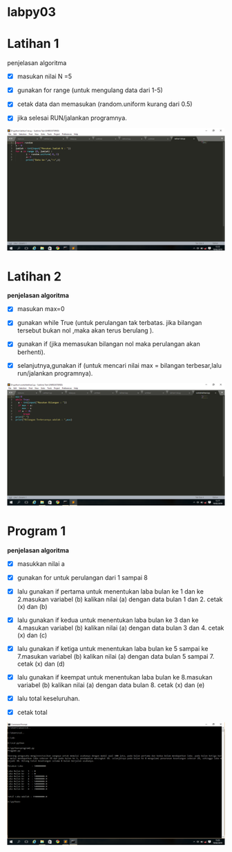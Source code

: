 # labpy03

# **Latihan 1**
penjelasan algoritma

- [x] masukan nilai N =5

- [x] gunakan for range (untuk mengulang data dari 1-5)

- [x] cetak data dan memasukan (random.uniform kurang dari 0.5)

- [x] jika selesai RUN/jalankan programnya.

![hasilnya](https://github.com/NurainiSeptiana/labpy3/blob/master/latihann1.png)
# **Latihan 2**
**penjelasan algoritma**
- [x] masukan max=0

- [x] gunakan while True (untuk perulangan tak terbatas. jika bilangan tersebut bukan nol ,maka akan terus berulang ).

- [x] gunakan if (jika memasukan bilangan nol maka perulangan  akan berhenti).

- [x] selanjutnya,gunakan if (untuk mencari nilai max = bilangan terbesar,lalu run/jalankan programnya).

![hasilnya](https://github.com/NurainiSeptiana/labpy3/blob/master/latihann2.png)

# **Program 1**
**penjelasan algoritma**
- [x] masukkan nilai a

- [x] gunakan for untuk perulangan dari 1 sampai 8

- [x] lalu gunakan if pertama untuk menentukan laba bulan ke 1 dan ke 2.masukan variabel (b) kalikan nilai (a) dengan data bulan 1 dan 2.
cetak (x) dan (b)

- [x] lalu gunakan if kedua untuk menentukan laba bulan ke 3 dan ke 4.masukan variabel (b) kalikan nilai (a) dengan data bulan 3 dan 4.
cetak (x) dan (c)

- [x] lalu gunakan if ketiga untuk menentukan laba bulan ke 5 sampai ke 7.masukan variabel (b) kalikan nilai (a) dengan data bulan 5 sampai 7.
cetak (x) dan (d)

- [x] lalu gunakan if keempat untuk menentukan laba bulan ke 8.masukan variabel (b) kalikan nilai (a) dengan data bulan 8.
cetak (x) dan (e)

- [x] lalu total keseluruhan.

- [x] cetak total


![hasilnya](https://github.com/NurainiSeptiana/labpy3/blob/master/latihann3.png)
